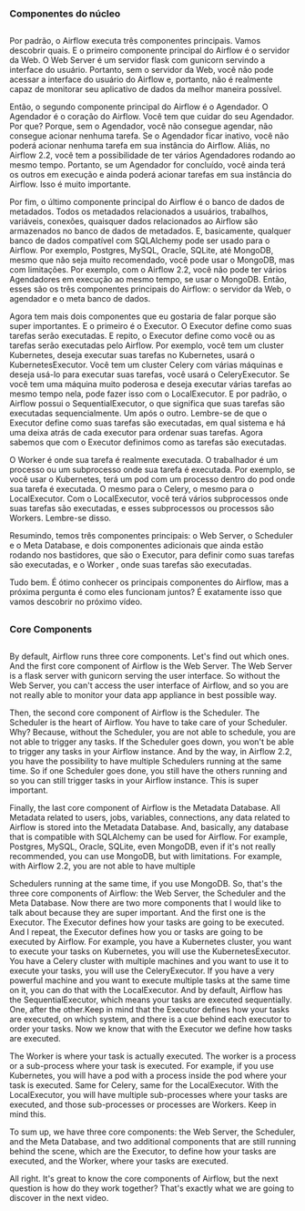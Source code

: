### Componentes do núcleo
##

Por padrão, o Airflow executa três componentes principais. Vamos descobrir quais. E o primeiro componente principal do Airflow é o servidor da Web. O Web Server é um servidor flask com gunicorn servindo a interface do usuário. Portanto, sem o servidor da Web, você não pode acessar a interface do usuário do Airflow e, portanto, não é realmente capaz de monitorar seu aplicativo de dados da melhor maneira possível.

Então, o segundo componente principal do Airflow é o Agendador. O Agendador é o coração do Airflow. Você tem que cuidar do seu Agendador. Por que? Porque, sem o Agendador, você não consegue agendar, não consegue acionar nenhuma tarefa. Se o Agendador ficar inativo, você não poderá acionar nenhuma tarefa em sua instância do Airflow. Aliás, no Airflow 2.2, você tem a possibilidade de ter vários Agendadores rodando ao mesmo tempo. Portanto, se um Agendador for concluído, você ainda terá os outros em execução e ainda poderá acionar tarefas em sua instância do Airflow. Isso é muito importante.

Por fim, o último componente principal do Airflow é o banco de dados de metadados. Todos os metadados relacionados a usuários, trabalhos, variáveis, conexões, quaisquer dados relacionados ao Airflow são armazenados no banco de dados de metadados. E, basicamente, qualquer banco de dados compatível com SQLAlchemy pode ser usado para o Airflow. Por exemplo, Postgres, MySQL, Oracle, SQLite, até MongoDB, mesmo que não seja muito recomendado, você pode usar o MongoDB, mas com limitações. Por exemplo, com o Airflow 2.2, você não pode ter vários Agendadores em execução ao mesmo tempo, se usar o MongoDB. Então, esses são os três componentes principais do Airflow: o servidor da Web, o agendador e o meta banco de dados.

Agora tem mais dois componentes que eu gostaria de falar porque são super importantes. E o primeiro é o Executor. O Executor define como suas tarefas serão executadas. E repito, o Executor define como você ou as tarefas serão executadas pelo Airflow. Por exemplo, você tem um cluster Kubernetes, deseja executar suas tarefas no Kubernetes, usará o KubernetesExecutor. Você tem um cluster Celery com várias máquinas e deseja usá-lo para executar suas tarefas, você usará o CeleryExecutor. Se você tem uma máquina muito poderosa e deseja executar várias tarefas ao mesmo tempo nela, pode fazer isso com o LocalExecutor. E por padrão, o Airflow possui o SequentialExecutor, o que significa que suas tarefas são executadas sequencialmente. Um após o outro. Lembre-se de que o Executor define como suas tarefas são executadas, em qual sistema e há uma deixa atrás de cada executor para ordenar suas tarefas. Agora sabemos que com o Executor definimos como as tarefas são executadas.

O Worker é onde sua tarefa é realmente executada. O trabalhador é um processo ou um subprocesso onde sua tarefa é executada. Por exemplo, se você usar o Kubernetes, terá um pod com um processo dentro do pod onde sua tarefa é executada. O mesmo para o Celery, o mesmo para o LocalExecutor. Com o LocalExecutor, você terá vários subprocessos onde suas tarefas são executadas, e esses subprocessos ou processos são Workers. Lembre-se disso.

Resumindo, temos três componentes principais: o Web Server, o Scheduler e o Meta Database, e dois componentes adicionais que ainda estão rodando nos bastidores, que são o Executor, para definir como suas tarefas são executadas, e o Worker , onde suas tarefas são executadas.

Tudo bem. É ótimo conhecer os principais componentes do Airflow, mas a próxima pergunta é como eles funcionam juntos? É exatamente isso que vamos descobrir no próximo vídeo.

##
### Core Components
##

By default, Airflow runs three core components. Let's find out which ones. And the first core component of Airflow is the Web Server. The Web Server is a flask server with gunicorn serving the user interface. So without the Web Server, you can't access the user interface of Airflow, and so you are not really able to monitor your data app appliance in best possible way.

Then, the second core component of Airflow is the Scheduler. The Scheduler is the heart of Airflow. You have to take care of your Scheduler. Why? Because, without the Scheduler, you are not able to schedule, you are not able to trigger any tasks. If the Scheduler goes down, you won't be able to trigger any tasks in your Airflow instance. And by the way, in Airflow 2.2, you have the possibility to have multiple Schedulers running at the same time. So if one Scheduler goes done, you still have the others running and so you can still trigger tasks in your Airflow instance. This is super important.

Finally, the last core component of Airflow is the Metadata Database. All Metadata related to users, jobs, variables, connections, any data related to Airflow is stored into the Metadata Database. And, basically, any database that is compatible with SQLAlchemy can be used for Airflow. For example, Postgres, MySQL, Oracle, SQLite, even MongoDB, even if it's not really recommended, you can use MongoDB, but with limitations. For example, with Airflow 2.2, you are not able to have multiple 

Schedulers running at the same time, if you use MongoDB. So, that's the three core components of Airflow: the Web Server, the Scheduler and the Meta Database.
Now there are two more components that I would like to talk about because they are super important. And the first one is the Executor. The Executor defines how your tasks are going to be executed. And I repeat, the Executor defines how you or tasks are going to be executed by Airflow. For example, you have a Kubernetes cluster, you want to execute your tasks on Kubernetes, you will use the KubernetesExecutor. You have a Celery cluster with multiple machines and you want to use it to execute your tasks, you will use the CeleryExecutor. If you have a very powerful machine and you want to execute multiple tasks at the same time on it, you can do that with the LocalExecutor. And by default, Airflow has the SequentialExecutor, which means your tasks are executed sequentially. One, after the other.Keep in mind that the Executor defines how your tasks are executed, on which system, and there is a cue behind each executor to order your tasks. Now we know that with the Executor we define how tasks are executed.

The Worker is where your task is actually executed. The worker is a process or a sub-process where your task is executed. For example, if you use Kubernetes, you will have a pod with a process inside the pod where your task is executed. Same for Celery, same for the LocalExecutor. With the LocalExecutor, you will have multiple sub-processes where your tasks are executed, and those sub-processes or processes are Workers. Keep in mind this.

To sum up, we have three core components: the Web Server, the Scheduler, and the Meta Database, and two additional components that are still running behind the scene, which are the Executor, to define how your tasks are executed, and the Worker, where your tasks are executed.

All right. It's great to know the core components of Airflow, but the next question is how do they work together? That's exactly what we are going to discover in the next video.

